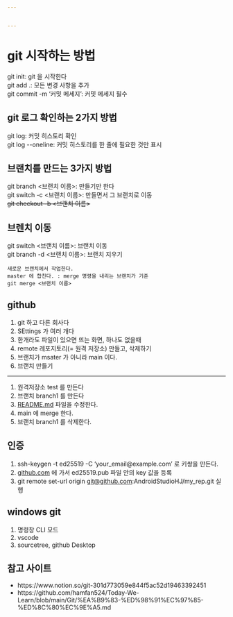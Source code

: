```yaml
---


---
```


<h1 id="git-시작하는-방법">git 시작하는 방법</h1>
<p>git init: git 을 시작한다<br>
git add .: 모든 변경 사항을 추가<br>
git commit -m ‘커밋 메세지’: 커밋 메세지 필수</p>
<h2 id="git-로그-확인하는-2가지-방법">git 로그 확인하는 2가지 방법</h2>
<p>git log: 커밋 히스토리 확인<br>
git log --oneline: 커밋 히스토리를 한 줄에 필요한 것만 표시</p>
<h2 id="브랜치를-만드는-3가지-방법">브랜치를 만드는 3가지 방법</h2>
<p>git branch &lt;브랜치 이름&gt;: 만들기만 한다<br>
git switch -c &lt;브랜치 이름&gt;: 만들면서 그 브랜치로 이동<br>
<s>git checkout -b &lt;브랜치 이름&gt;</s></p>
<h2 id="브렌치-이동">브렌치 이동</h2>
<p>git switch &lt;브랜치 이름&gt;: 브랜치 이동<br>
git branch -d &lt;브랜치 이름&gt;: 브랜치 지우기</p>
<pre><code>새로운 브랜치에서 작업한다.
master 에 합친다. : merge 명령을 내리는 브랜치가 기준
git merge &lt;브랜치 이름&gt;
</code></pre>
<h2 id="github">github</h2>
<ol>
<li>git 하고 다른 회사다</li>
<li>SEttings 가 여러 개다</li>
<li>한개라도 파일이 있으면 뜨는 화면, 하나도 없을때</li>
<li>remote 레포지토리(= 원격 저장소) 만들고, 삭제하기</li>
<li>브랜치가 msater 가 아니라 main 이다.</li>
<li>브랜치 만들기</li>
</ol>
<hr>
<ol>
<li>원격저장소 test 를 만든다</li>
<li>브랜치 branch1 를 만든다</li>
<li><a href="http://README.md">README.md</a> 파일을 수정한다.</li>
<li>main 에 merge 한다.</li>
<li>브랜치 branch1 를 삭제한다.</li>
</ol>
<h2 id="인증">인증</h2>
<ol>
<li>ssh-keygen -t ed25519 -C ‘your_email@example.com’ 로 키쌍을 만든다.</li>
<li><a href="http://github.com">github.com</a> 에 가서 ed25519.pub 파일 안의 key 값을 등록</li>
<li>git remote set-url origin <a href="mailto:git@github.com">git@github.com</a>:AndroidStudioHJ/my_rep.git 실행</li>
</ol>
<h2 id="windows-git">windows git</h2>
<ol>
<li>명령창 CLI 모드</li>
<li>vscode</li>
<li>sourcetree, github Desktop</li>
</ol>
<h2>참고 사이트</h2>
<ul>
  <li>https://www.notion.so/git-301d773059e844f5ac52d19463392451</li>
  <li>https://github.com/hamfan524/Today-We-Learn/blob/main/Git/%EA%B9%83-%ED%98%91%EC%97%85-%ED%8C%80%EC%9E%A5.md</li>
</ul>

